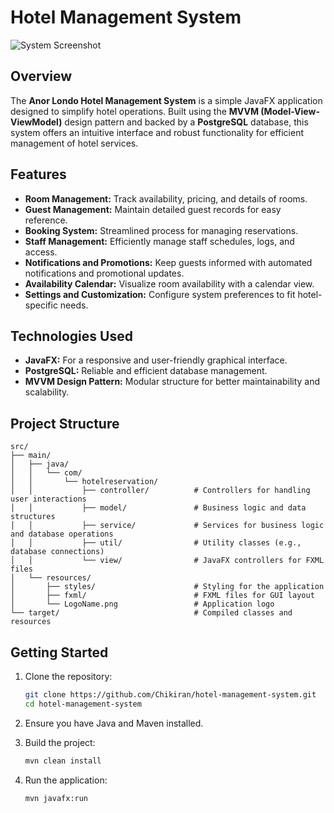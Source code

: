 # Hotel Management System 

![System Screenshot](LogoName.png "Hotel Management System Overview")

## Overview

The **Anor Londo Hotel Management System** is a simple JavaFX application designed to simplify hotel operations. Built using the **MVVM (Model-View-ViewModel)** design pattern and backed by a **PostgreSQL** database, this system offers an intuitive interface and robust functionality for efficient management of hotel services.

## Features

- **Room Management:** Track availability, pricing, and details of rooms.
- **Guest Management:** Maintain detailed guest records for easy reference.
- **Booking System:** Streamlined process for managing reservations.
- **Staff Management:** Efficiently manage staff schedules, logs, and access.
- **Notifications and Promotions:** Keep guests informed with automated notifications and promotional updates.
- **Availability Calendar:** Visualize room availability with a calendar view.
- **Settings and Customization:** Configure system preferences to fit hotel-specific needs.

## Technologies Used

- **JavaFX:** For a responsive and user-friendly graphical interface.
- **PostgreSQL:** Reliable and efficient database management.
- **MVVM Design Pattern:** Modular structure for better maintainability and scalability.

## Project Structure

```plaintext
src/
├── main/
│   ├── java/
│   │   └── com/
│   │       └── hotelreservation/
│   │           ├── controller/          # Controllers for handling user interactions
│   │           ├── model/               # Business logic and data structures
│   │           ├── service/             # Services for business logic and database operations
│   │           ├── util/                # Utility classes (e.g., database connections)
│   │           └── view/                # JavaFX controllers for FXML files
│   └── resources/
│       ├── styles/                      # Styling for the application
│       ├── fxml/                        # FXML files for GUI layout
│       └── LogoName.png                 # Application logo
└── target/                              # Compiled classes and resources
```

## Getting Started

1. Clone the repository:
   ```bash
   git clone https://github.com/Chikiran/hotel-management-system.git
   cd hotel-management-system
   ```

2. Ensure you have Java and Maven installed.

3. Build the project:
   ```bash
   mvn clean install
   ```

4. Run the application:
   ```bash
   mvn javafx:run
   ```

